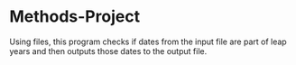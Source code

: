 # Methods-Project
Using files, this program checks if dates from the input file are part of leap years and then outputs those dates to the output file. 
